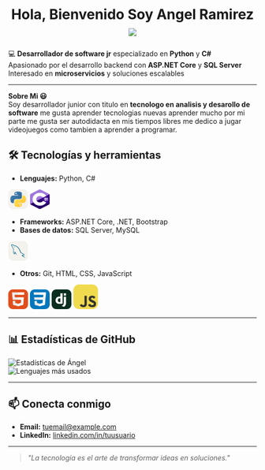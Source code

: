 <h1 align="center"><b>Hola, Bienvenido Soy Angel Ramirez </b><img src="https://media.giphy.com/media/hvRJCLFzcasrR4ia7z/giphy.gif" width="35"></h1>

💻 **Desarrollador de software jr** especializado en **Python** y **C#**  
 Apasionado por el desarrollo backend con **ASP.NET Core** y **SQL Server**  
 Interesado en **microservicios** y soluciones escalables

---
**Sobre Mi :smiley:** <br>
Soy desarrollador junior con titulo en **tecnologo en analisis y desarollo de software** me gusta aprender tecnologias nuevas aprender mucho por mi parte me gusta ser autodidacta en mis tiempos libres me dedico a jugar videojuegos como tambien a aprender a programar.

## 🛠 Tecnologías y herramientas
- **Lenguajes:** Python, C#
<div>
<img src="python.svg" width="40" height="40" />
<img src="c--4.svg" width="40" height="40" />
</div>

- **Frameworks:** ASP.NET Core, .NET, Bootstrap
- **Bases de datos:** SQL Server, MySQL
<div>
<img src="mysql.svg" width="40" height="40" />
</div>

- **Otros:** Git, HTML, CSS, JavaScript

<div>
<img src="html5.svg" width="40" height="40" />
<img src="css.svg" width="40" height="40" />
<img src="django.svg" width="40" height="40" />
<img src="js.svg" width="50" height="50" />
</div>

---

## 📊 Estadísticas de GitHub
![Estadísticas de Ángel](https://github-readme-stats.vercel.app/api?username=TU_USUARIO&show_icons=true&theme=tokyonight)  
![Lenguajes más usados](https://github-readme-stats.vercel.app/api/top-langs/?username=TU_USUARIO&layout=compact&theme=tokyonight)

---

## 📫 Conecta conmigo
- **Email:** [tuemail@example.com](mailto:tuemail@example.com)  
- **LinkedIn:** [linkedin.com/in/tuusuario](https://linkedin.com/in/tuusuario)

---

> *"La tecnología es el arte de transformar ideas en soluciones."*

